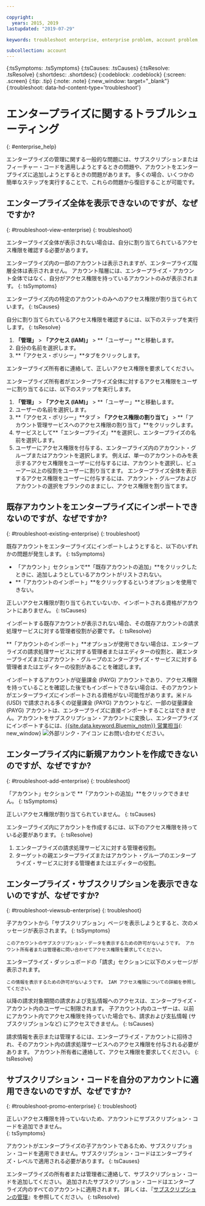 ```yaml
---

copyright:
  years: 2015, 2019
lastupdated: "2019-07-29"

keywords: troubleshoot enterprise, enterprise problem, account problem, enterprise support, enterprise help, error message

subcollection: account
---
```


{:tsSymptoms: .tsSymptoms}
{:tsCauses: .tsCauses}
{:tsResolve: .tsResolve}
{:shortdesc: .shortdesc}
{:codeblock: .codeblock}
{:screen: .screen}
{:tip: .tip}
{:note: .note}
{:new_window: target="_blank"}
{:troubleshoot: data-hd-content-type='troubleshoot'}

# エンタープライズに関するトラブルシューティング
{: #enterprise_help}

エンタープライズの管理に関する一般的な問題には、サブスクリプションまたはフィーチャー・コードを適用しようとするときの問題や、アカウントをエンタープライズに追加しようとするときの問題があります。 多くの場合、いくつかの簡単なステップを実行することで、これらの問題から復旧することが可能です。

## エンタープライズ全体を表示できないのですが、なぜですか?
{: #troubleshoot-view-enterprise}
{: troubleshoot}

エンタープライズ全体が表示されない場合は、自分に割り当てられているアクセス権限を確認する必要があります。

エンタープライズ内の一部のアカウントは表示されますが、エンタープライズ階層全体は表示されません。 アカウント階層には、エンタープライズ・アカウント全体ではなく、自分がアクセス権限を持っているアカウントのみが表示されます。
{: tsSymptoms}

エンタープライズ内の特定のアカウントのみへのアクセス権限が割り当てられています。
{: tsCauses}

自分に割り当てられているアクセス権限を確認するには、以下のステップを実行します。
{: tsResolve}

1. **「管理」** &gt; **「アクセス (IAM)」** > **「ユーザー」**と移動します。
2. 自分の名前を選択します。
2. **「アクセス・ポリシー」**タブをクリックします。

エンタープライズ所有者に連絡して、正しいアクセス権限を要求してください。

エンタープライズ所有者がエンタープライズ全体に対するアクセス権限をユーザーに割り当てるには、以下のステップを実行します。
1. **「管理」** > **「アクセス (IAM)」** > **「ユーザー」**と移動します。
2. ユーザーの名前を選択します。
2. **「アクセス・ポリシー」**タブ > **「アクセス権限の割り当て」** > **「アカウント管理サービスへのアクセス権限の割り当て」**をクリックします。
3. サービスとして**「エンタープライズ」**を選択し、エンタープライズの名前を選択します。
4. ユーザーにアクセス権限を付与する、エンタープライズ内のアカウント・グループまたはアカウントを選択します。 例えば、単一のアカウントのみを表示するアクセス権限をユーザーに付与するには、アカウントを選択し、ビューアー以上の役割をユーザーに割り当てます。 エンタープライズ全体を表示するアクセス権限をユーザーに付与するには、アカウント・グループおよびアカウントの選択をブランクのままにし、アクセス権限を割り当てます。

## 既存アカウントをエンタープライズにインポートできないのですが、なぜですか?
{: #troubleshoot-existing-enterprise}
{: troubleshoot}

既存アカウントをエンタープライズにインポートしようとすると、以下のいずれかの問題が発生します。
{: tsSymptoms}
* 「アカウント」セクションで**「既存アカウントの追加」**をクリックしたときに、追加しようとしているアカウントがリストされない。
* **「アカウントのインポート」**をクリックするというオプションを使用できない。

正しいアクセス権限が割り当てられていないか、インポートされる資格がアカウントにありません。
{: tsCauses}

インポートする既存アカウントが表示されない場合、その既存アカウントの請求処理サービスに対する管理者役割が必要です。
{: tsResolve}

**「アカウントのインポート」**オプションが使用できない場合は、エンタープライズの請求処理サービスに対する管理者またはエディターの役割と、親エンタープライズまたはアカウント・グループのエンタープライズ・サービスに対する管理者またはエディターの役割があることを確認します。

インポートするアカウントが従量課金 (PAYG) アカウントであり、アクセス権限を持っていることを確認した後でもインポートできない場合は、そのアカウントがエンタープライズにインポートされる資格がない可能性があります。米ドル (USD) で請求される多くの従量課金 (PAYG) アカウントなど、一部の従量課金 (PAYG) アカウントは、エンタープライズに直接インポートすることはできません。アカウントをサブスクリプション・アカウントに変換し、エンタープライズにインポートするには、[{{site.data.keyword.Bluemix_notm}} 営業担当](https://www.ibm.com/cloud-computing/bluemix/contact-us){: new_window} ![外部リンク・アイコン](../icons/launch-glyph.svg) にお問い合わせください。

## エンタープライズ内に新規アカウントを作成できないのですが、なぜですか?
{: #troubleshoot-add-enterprise}
{: troubleshoot}

「アカウント」セクションで **「アカウントの追加」**をクリックできません。
{: tsSymptoms}

正しいアクセス権限が割り当てられていません。
{: tsCauses}

エンタープライズ内にアカウントを作成するには、以下のアクセス権限を持っている必要があります。
{: tsResolve}
1. エンタープライズの請求処理サービスに対する管理者役割。
2. ターゲットの親エンタープライズまたはアカウント・グループのエンタープライズ・サービスに対する管理者またはエディターの役割。

## エンタープライズ・サブスクリプションを表示できないのですが、なぜですか?
{: #troubleshoot-viewsub-enterprise}
{: troubleshoot}

子アカウントから「サブスクリプション」ページを表示しようとすると、次のメッセージが表示されます。
{: tsSymptoms}

`このアカウントのサブスクリプション・データを表示するための許可がないようです。 アカウント所有者または管理者に問い合わせてアクセス権限を要求してください。`

エンタープライズ・ダッシュボードの「請求」セクションに以下のメッセージが表示されます。

`この情報を表示するための許可がないようです。 IAM アクセス権限についての詳細を参照してください。`

以降の請求対象期間の請求および支払情報へのアクセスは、エンタープライズ・アカウント内のユーザーに制限されます。 子アカウント内のユーザーは、以前にアカウント内でアクセス権限を持っていた場合でも、請求および支払情報 (サブスクリプションなど) にアクセスできません。
{: tsCauses}

請求情報を表示または管理するには、エンタープライズ・アカウントに招待され、そのアカウント内の請求処理サービスへのアクセス権限を付与される必要があります。 アカウント所有者に連絡して、アクセス権限を要求してください。
{: tsResolve}

## サブスクリプション・コードを自分のアカウントに適用できないのですが、なぜですか?  
{: #troubleshoot-promo-enterprise}
{: troubleshoot}

正しいアクセス権限を持っていないため、アカウントにサブスクリプション・コードを追加できません。  
{: tsSymptoms}

アカウントがエンタープライズの子アカウントであるため、サブスクリプション・コードを適用できません。サブスクリプション・コードはエンタープライズ・レベルで適用される必要があります。
{: tsCauses}

エンタープライズの所有者または管理者に連絡して、サブスクリプション・コードを追加してください。 追加されたサブスクリプション・コードはエンタープライズ内のすべてのアカウントに適用されます。 詳しくは、『[サブスクリプションの管理](/docs/billing-usage?topic=billing-usage-subscriptions)』を参照してください。
{: tsResolve}
